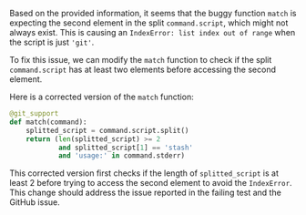 Based on the provided information, it seems that the buggy function `match` is expecting the second element in the split `command.script`, which might not always exist. This is causing an `IndexError: list index out of range` when the script is just `'git'`.

To fix this issue, we can modify the `match` function to check if the split `command.script` has at least two elements before accessing the second element.

Here is a corrected version of the `match` function:

```python
@git_support
def match(command):
    splitted_script = command.script.split()
    return (len(splitted_script) >= 2 
            and splitted_script[1] == 'stash'
            and 'usage:' in command.stderr)
```

This corrected version first checks if the length of `splitted_script` is at least 2 before trying to access the second element to avoid the `IndexError`. This change should address the issue reported in the failing test and the GitHub issue.
